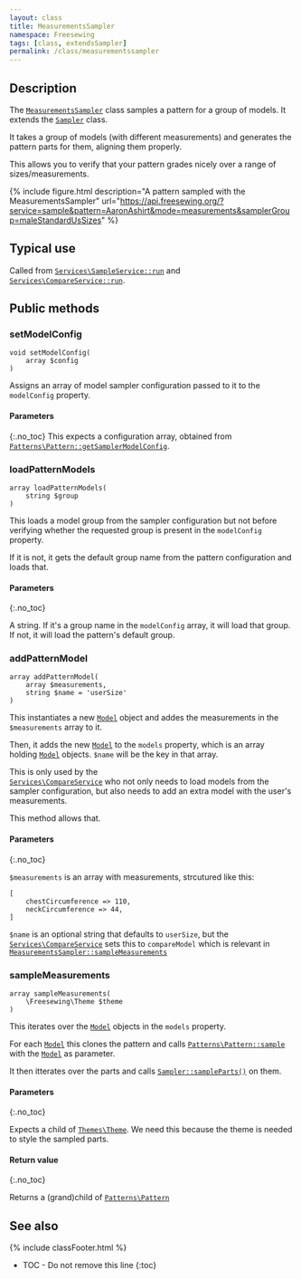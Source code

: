 ```yaml
---
layout: class
title: MeasurementsSampler
namespace: Freesewing
tags: [class, extendsSampler]
permalink: /class/measurementssampler
---
```

## Description 

The [`MeasurementsSampler`](measurementssampler) class samples a pattern 
for a group of models. It extends the [`Sampler`](sampler) class.

It takes a group of models (with different measurements) and generates
the pattern parts for them, aligning them properly.

This allows you to verify that your pattern grades nicely over a range of
sizes/measurements. 

{% include figure.html 
    description="A pattern sampled with the MeasurementsSampler"
    url="https://api.freesewing.org/?service=sample&pattern=AaronAshirt&mode=measurements&samplerGroup=maleStandardUsSizes"
%}

## Typical use

Called from [`Services\SampleService::run`](services/sampleservice#run) 
and [`Services\CompareService::run`](services/compareservice#run).

## Public methods

### setModelConfig

```php?start_inline=1
void setModelConfig( 
    array $config 
)
```

Assigns an array of model sampler configuration passed to it 
to the `modelConfig` property.

#### Parameters
{:.no_toc}
This expects a configuration array, obtained from
[`Patterns\Pattern::getSamplerModelConfig`](patterns/pattern#getsamplermodelconfig).

### loadPatternModels

```php?start_inline=1
array loadPatternModels(
    string $group
)
```

This loads a model group from the sampler configuration
but not before verifying whether the requested group is present in the `modelConfig` property.

If it is not, it gets the default group name from the pattern configuration and loads that.

#### Parameters
{:.no_toc}

A string. If it's a group name in the `modelConfig` array, it will load that group.
If not, it will load the pattern's default group.

### addPatternModel

```php?start_inline=1
array addPatternModel(
    array $measurements,
    string $name = 'userSize'
)
```

This instantiates a new [`Model`](model) object and addes the measurements in
the `$measurements` array to it.

Then, it adds the new [`Model`](model) to the `models` property, which is an array
holding [`Model`](model) objects. `$name` will be the key in that array.

This is only used by the  
[`Services\CompareService`](services/compareservice) who not only needs to
load models from the sampler configuration, but also needs to add an extra model
with the user's measurements.

This method allows that.

#### Parameters
{:.no_toc}

`$measurements` is an array with measurements, strcutured like this:
```php?start_inline=1
[
    chestCircumference => 110,
    neckCircumference => 44,
]
```

`$name` is an optional string that defaults to `userSize`, but the 
[`Services\CompareService`](services/compareservice) sets this to `compareModel`
which is relevant in [`MeasurementsSampler::sampleMeasurements`](measurementssampler#samplemeasurements)

### sampleMeasurements

```php?start_inline=1
array sampleMeasurements(
    \Freesewing\Theme $theme
)
```

This iterates over the [`Model`](model) objects in the `models` property.

For each [`Model`](model) this clones the pattern and calls 
[`Patterns\Pattern::sample`](patterns/pattern#sample) with the [`Model`](model)
as parameter.

It then itterates over the parts and calls 
[`Sampler::sampleParts()`](sampler#sampleparts) on them. 

#### Parameters
{:.no_toc}

Expects a child of [`Themes\Theme`](themes/theme). We need this because the theme
is needed to style the sampled parts.

#### Return value
{:.no_toc}

Returns a (grand)child of [`Patterns\Pattern`](patterns/pattern)

## See also
{% include classFooter.html %}
* TOC - Do not remove this line
{:toc}
